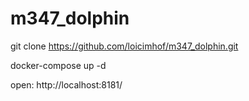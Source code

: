 # m347_dolphin

git clone https://github.com/loicimhof/m347_dolphin.git

docker-compose up -d 

open: http://localhost:8181/